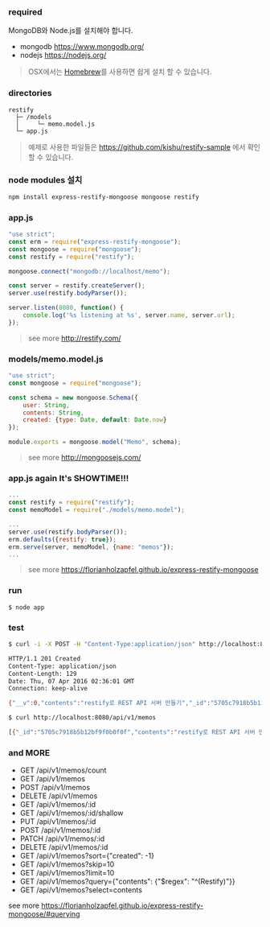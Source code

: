 ### required
MongoDB와 Node.js를 설치해야 합니다.
* mongodb https://www.mongodb.org/
* nodejs https://nodejs.org/
> OSX에서는 [Homebrew](http://brew.sh/)를 사용하면 쉽게 설치 할 수 있습니다.

### directories
```
restify
  ├─ /models
  │     └─ memo.model.js
  └─ app.js

```

> 예제로 사용한 파일들은 https://github.com/kishu/restify-sample 에서 확인 할 수 있습니다.

### node modules 설치
```bash
npm install express-restify-mongoose mongoose restify
```

### app.js
``` javascript
"use strict";
const erm = require("express-restify-mongoose");
const mongoose = require("mongoose");
const restify = require("restify");

mongoose.connect("mongodb://localhost/memo");

const server = restify.createServer();
server.use(restify.bodyParser());

server.listen(8080, function() {
	console.log('%s listening at %s', server.name, server.url);
});
```

> see more http://restify.com/

### models/memo.model.js
``` javascript
"use strict";
const mongoose = require("mongoose");

const schema = new mongoose.Schema({
	user: String,
	contents: String,
	created: {type: Date, default: Date.now}
});

module.exports = mongoose.model("Memo", schema);
```

> see more http://mongoosejs.com/

### app.js again It's SHOWTIME!!!
```javascript
...
const restify = require("restify");
const memoModel = require("./models/memo.model");

...
server.use(restify.bodyParser());
erm.defaults({restify: true});
erm.serve(server, memoModel, {name: "memos"});
...
```

> see more https://florianholzapfel.github.io/express-restify-mongoose

### run
```
$ node app
```

### test
```bash
$ curl -i -X POST -H "Content-Type:application/json" http://localhost:8080/api/v1/memos -d '{"contents":"restify로 REST API 서버 만들기"}'

HTTP/1.1 201 Created
Content-Type: application/json
Content-Length: 129
Date: Thu, 07 Apr 2016 02:36:01 GMT
Connection: keep-alive

{"__v":0,"contents":"restify로 REST API 서버 만들기","_id":"5705c7918b5b12bf9f0b0f0f","created":"2016-04-07T02:36:01.391Z"}
```
```bash
$ curl http://localhost:8080/api/v1/memos

[{"_id":"5705c7918b5b12bf9f0b0f0f","contents":"restify로 REST API 서버 만들기","created":"2016-04-07T02:36:01.391Z","__v":0}]
```

### and MORE
- GET /api/v1/memos/count
- GET /api/v1/memos
- POST /api/v1/memos
- DELETE /api/v1/memos
- GET /api/v1/memos/:id
- GET /api/v1/memos/:id/shallow
- PUT /api/v1/memos/:id
- POST /api/v1/memos/:id
- PATCH /api/v1/memos/:id
- DELETE /api/v1/memos/:id
- GET /api/v1/memos?sort={"created": -1}
- GET /api/v1/memos?skip=10
- GET /api/v1/memos?limit=10
- GET /api/v1/memos?query={"contents": {"$regex": "^(Restify)"}}
- GET /api/v1/memos?select=contents

see more https://florianholzapfel.github.io/express-restify-mongoose/#querying
